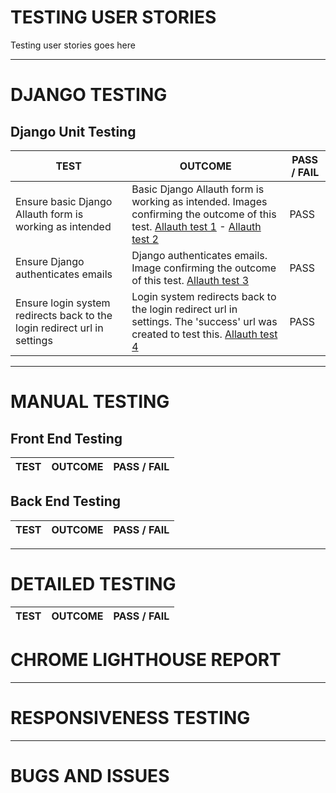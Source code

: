 # TESTING USER STORIES

Testing user stories goes here

---

# DJANGO TESTING

## Django Unit Testing

TEST            | OUTCOME                          | PASS / FAIL  
--------------- | -------------------------------- | ---------------
Ensure basic Django Allauth form is working as intended | Basic Django Allauth form is working as intended. Images confirming the outcome of this test. [Allauth test 1](wireframes/allauth_test2.png) - [Allauth test 2](wireframes/allauth_test.png) | PASS
Ensure Django authenticates emails | Django authenticates emails. Image confirming the outcome of this test. [Allauth test 3](wireframes/allauth_test3.png) | PASS
Ensure login system redirects back to the login redirect url in settings | Login system redirects back to the login redirect url in settings. The 'success' url was created to test this. [Allauth test 4](wireframes/allauth_test4.png) | PASS

---

# MANUAL TESTING

## Front End Testing

TEST            | OUTCOME                          | PASS / FAIL  
--------------- | -------------------------------- | ---------------


## Back End Testing


TEST            | OUTCOME                          | PASS / FAIL  
--------------- | -------------------------------- | ---------------

---

# DETAILED TESTING


TEST            | OUTCOME                          | PASS / FAIL  
--------------- | -------------------------------- | ---------------

# CHROME LIGHTHOUSE REPORT

---

# RESPONSIVENESS TESTING

---

# BUGS AND ISSUES